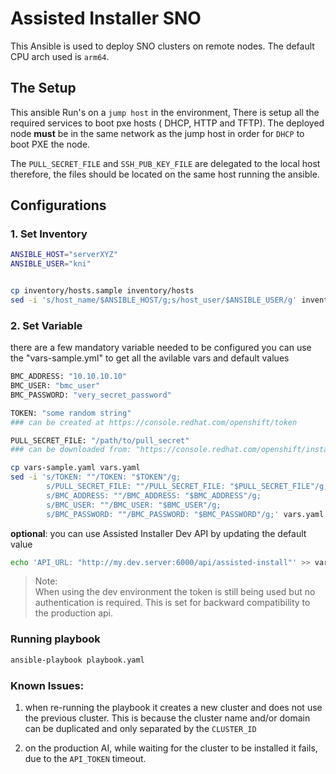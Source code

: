 # Assisted Installer SNO 
This  Ansible is used to deploy SNO clusters on remote nodes. The default CPU arch used is `arm64`. 
 


## The Setup
This ansible Run's on a `jump host` in the environment, There is setup all the required services to boot pxe hosts ( DHCP, HTTP and TFTP). 
The deployed node **must** be in the same network as the jump host in order for `DHCP` to boot PXE the node.
 
The `PULL_SECRET_FILE` and `SSH_PUB_KEY_FILE` are delegated to the local host therefore, the files should be located on the same host running the ansible.


## Configurations

###  1. Set Inventory
```bash
ANSIBLE_HOST="serverXYZ"
ANSIBLE_USER="kni"


cp inventory/hosts.sample inventory/hosts
sed -i 's/host_name/$ANSIBLE_HOST/g;s/host_user/$ANSIBLE_USER/g' inventory/hosts
```

### 2. Set Variable
there are a few mandatory variable needed to be configured
you can use the "vars-sample.yml" to get all the avilable vars and default values

```bash
BMC_ADDRESS: "10.10.10.10"
BMC_USER: "bmc_user"
BMC_PASSWORD: "very_secret_password"

TOKEN: "some random string"
### can be created at https://console.redhat.com/openshift/token

PULL_SECRET_FILE: "/path/to/pull_secret"
### can be downloaded from: "https://console.redhat.com/openshift/install/pull-secret"

cp vars-sample.yaml vars.yaml
sed -i 's/TOKEN: ""/TOKEN: "$TOKEN"/g;
        s/PULL_SECRET_FILE: ""/PULL_SECRET_FILE: "$PULL_SECRET_FILE"/g;
        s/BMC_ADDRESS: ""/BMC_ADDRESS: "$BMC_ADDRESS"/g;
        s/BMC_USER: ""/BMC_USER: "$BMC_USER"/g;
        s/BMC_PASSWORD: ""/BMC_PASSWORD: "$BMC_PASSWORD"/g;' vars.yaml
```

**optional**: you can use Assisted Installer Dev API by updating the default value
```bash
echo 'API_URL: "http://my.dev.server:6000/api/assisted-install"' >> vars.yaml 
```
> Note:  
> When using the dev environment the token is still being used but no authentication is required. This is set for backward compatibility to the production api.
 


### Running playbook
```bash
ansible-playbook playbook.yaml
```



### Known Issues:
1. when re-running the playbook it creates a new cluster and does not use the previous cluster. This is because the cluster name and/or domain can be duplicated and only separated by the `CLUSTER_ID`
 
2. on the production AI, while waiting for the cluster to be installed it fails, due to the `API_TOKEN` timeout.
 
 
